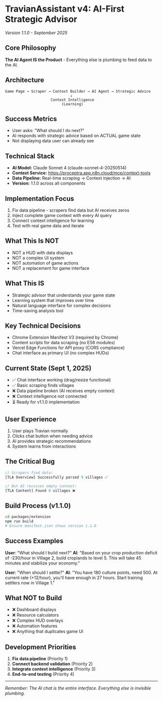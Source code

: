 # TravianAssistant v4: AI-First Strategic Advisor
*Version 1.1.0 - September 2025*

## Core Philosophy
**The AI Agent IS the Product** - Everything else is plumbing to feed data to the AI.

## Architecture
```
Game Page → Scraper → Context Builder → AI Agent → Strategic Advice
                              ↓
                     Context Intelligence
                          (Learning)
```

## Success Metrics
- User asks: "What should I do next?"
- AI responds with strategic advice based on ACTUAL game state
- Not displaying data user can already see

## Technical Stack
- **AI Model:** Claude Sonnet 4 (claude-sonnet-4-20250514)
- **Context Service:** https://proceptra.app.n8n.cloud/mcp/context-tools
- **Data Pipeline:** Real-time scraping → Context injection → AI
- **Version:** 1.1.0 across all components

## Implementation Focus
1. Fix data pipeline - scrapers find data but AI receives zeros
2. Inject complete game context with every AI query
3. Connect context intelligence for learning
4. Test with real game data and iterate

## What This Is NOT
- NOT a HUD with data displays
- NOT a complex UI system
- NOT automation of game actions
- NOT a replacement for game interface

## What This IS
- Strategic advisor that understands your game state
- Learning system that improves over time
- Natural language interface for complex decisions
- Time-saving analysis tool

## Key Technical Decisions
- Chrome Extension Manifest V3 (required by Chrome)
- Content scripts for data scraping (no ES6 modules)
- Vercel Edge Functions for API proxy (CORS compliance)
- Chat interface as primary UI (no complex HUDs)

## Current State (Sept 1, 2025)
- ✅ Chat interface working (drag/resize functional)
- ✅ Basic scraping finds villages
- ❌ Data pipeline broken (AI receives empty context)
- ❌ Context intelligence not connected
- ⏳ Ready for v1.1.0 implementation

## User Experience
1. User plays Travian normally
2. Clicks chat button when needing advice
3. AI provides strategic recommendations
4. System learns from interactions

## The Critical Bug
```javascript
// Scrapers find data:
[TLA Overview] Successfully parsed 9 villages ✅

// But AI receives empty context:
[TLA Content] Found 0 villages ❌
```

## Build Process (v1.1.0)
```bash
cd packages/extension
npm run build
# Ensure manifest.json shows version 1.1.0
```

## Success Examples
**User**: "What should I build next?"
**AI**: "Based on your crop production deficit of -230/hour in Village 2, build croplands to level 5. This will take 45 minutes and stabilize your economy."

**User**: "When should I settle?"
**AI**: "You have 180 culture points, need 500. At current rate (+12/hour), you'll have enough in 27 hours. Start training settlers now in Village 1."

## What NOT to Build
- ❌ Dashboard displays
- ❌ Resource calculators
- ❌ Complex HUD overlays
- ❌ Automation features
- ❌ Anything that duplicates game UI

## Development Priorities
1. **Fix data pipeline** (Priority 1)
2. **Connect backend validation** (Priority 2)
3. **Integrate context intelligence** (Priority 3)
4. **End-to-end testing** (Priority 4)

---
*Remember: The AI chat is the entire interface. Everything else is invisible plumbing.*